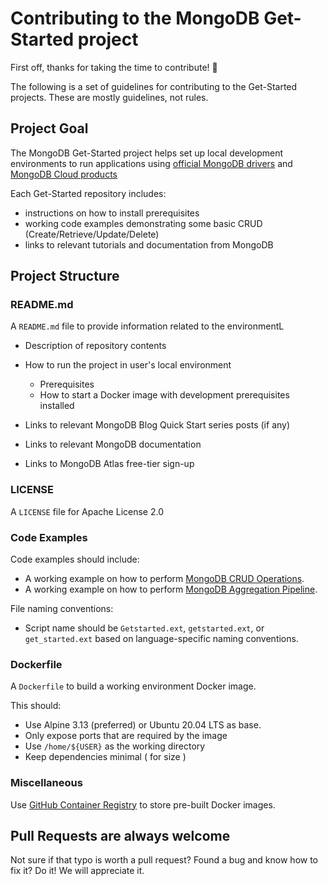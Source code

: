 
# Contributing to the MongoDB Get-Started project

First off, thanks for taking the time to contribute! 🎉

The following is a set of guidelines for contributing to the Get-Started projects. These are mostly guidelines, not rules.

## Project Goal

The MongoDB Get-Started project helps set up local development environments to run
applications using [official MongoDB drivers](https://docs.mongodb.com/ecosystem/drivers/) and [MongoDB Cloud products](https://www.mongodb.com/cloud)

Each Get-Started repository includes:
 - instructions on how to install prerequisites
 - working code examples demonstrating some basic CRUD (Create/Retrieve/Update/Delete)
 - links to relevant tutorials and documentation from MongoDB

## Project Structure

### README.md

A `README.md` file to provide information related to the environmentL

  * Description of repository contents 
  * How to run the project in user's local environment
      
      * Prerequisites
      * How to start a Docker image with development prerequisites installed
      
  * Links to relevant MongoDB Blog Quick Start series posts (if any)
  * Links to relevant MongoDB documentation
  * Links to MongoDB Atlas free-tier sign-up

### LICENSE

A `LICENSE` file for Apache License 2.0

### Code Examples

Code examples should include:

  * A working example on how to perform [MongoDB CRUD Operations](https://docs.mongodb.com/manual/crud/).
  * A working example on how to perform [MongoDB Aggregation Pipeline](https://docs.mongodb.com/manual/core/aggregation-pipeline/).

File naming conventions:

  * Script name should be `Getstarted.ext`, `getstarted.ext`, or `get_started.ext` based on language-specific naming conventions.

### Dockerfile

A `Dockerfile` to build a working environment Docker image.

This should:

  * Use Alpine 3.13 (preferred) or Ubuntu 20.04 LTS as base. 
  * Only expose ports that are required by the image
  * Use `/home/${USER}` as the working directory
  * Keep dependencies minimal ( for size )

### Miscellaneous

Use [GitHub Container Registry](https://docs.github.com/en/packages/guides/about-github-container-registry) to store pre-built Docker images. 

## Pull Requests are always welcome

Not sure if that typo is worth a pull request? Found a bug and know how to fix it? Do it! We will appreciate it. 
